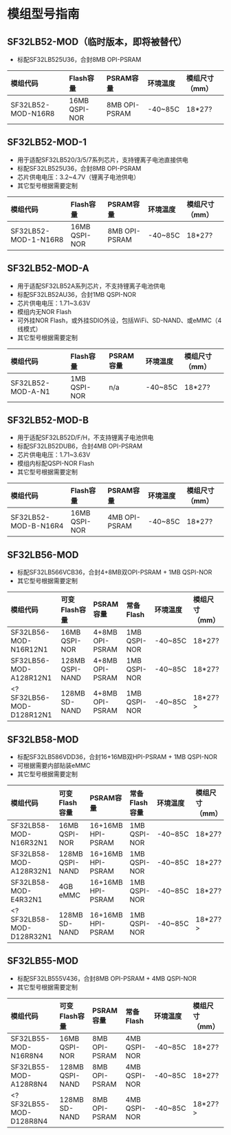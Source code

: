 # 模组型号指南

## SF32LB52-MOD（临时版本，即将被替代）

* 标配SF32LB525U36，合封8MB OPI-PSRAM

模组代码| Flash容量 | PSRAM容量 | 环境温度 | 模组尺寸（mm）
:- | :-|:-|:-|:-
SF32LB52-MOD-N16R8 | 16MB QSPI-NOR | 8MB OPI-PSRAM | -40~85C | 18*27?

## SF32LB52-MOD-1

* 用于适配SF32LB520/3/5/7系列芯片，支持锂离子电池直接供电
* 标配SF32LB525U36，合封8MB OPI-PSRAM
* 芯片供电电压：3.2~4.7V（锂离子电池供电）
* 其它型号根据需要定制

模组代码| Flash容量 | PSRAM容量 | 环境温度 | 模组尺寸（mm）
:- | :-|:-|:-|:-
SF32LB52-MOD-1-N16R8 | 16MB QSPI-NOR | 8MB OPI-PSRAM | -40~85C | 18*27?

## SF32LB52-MOD-A

* 用于适配SF32LB52A系列芯片，不支持锂离子电池供电
* 标配SF32LB52AU36，合封1MB QSPI-NOR
* 芯片供电电压：1.71~3.63V
* 模组内无NOR Flash
* 可外挂NOR Flash，或外挂SDIO外设，包括WiFi、SD-NAND、或eMMC（4线模式）
* 其它型号根据需要定制

模组代码| Flash容量 | PSRAM容量 | 环境温度 | 模组尺寸（mm）
:- | :-|:-|:-|:-
SF32LB52-MOD-A-N1 | 1MB QSPI-NOR | n/a | -40~85C | 18*27?

## SF32LB52-MOD-B

* 用于适配SF32LB52D/F/H，不支持锂离子电池供电
* 标配SF32LB52DUB6，合封4MB OPI-PSRAM
* 芯片供电电压：1.71~3.63V
* 模组内标配QSPI-NOR Flash
* 其它型号根据需要定制

模组代码| Flash容量 | PSRAM容量 | 环境温度 | 模组尺寸（mm）
:- | :-|:-|:-|:-
SF32LB52-MOD-B-N16R4 | 16MB QSPI-NOR | 4MB OPI-PSRAM | -40~85C | 18*27?


## SF32LB56-MOD

* 标配SF32LB566VCB36，合封4+8MB双OPI-PSRAM + 1MB QSPI-NOR
* 其它型号根据需要定制

模组代码| 可变Flash容量 | PSRAM容量 | 常备Flash | 环境温度 | 模组尺寸（mm）
:-| :-|:-|:-|:-|:-
SF32LB56-MOD-N16R12N1 | 16MB QSPI-NOR | 4+8MB OPI-PSRAM | 1MB QSPI-NOR | -40~85C | 18*27?
SF32LB56-MOD-A128R12N1 | 128MB QSPI-NAND | 4+8MB OPI-PSRAM | 1MB QSPI-NOR | -40~85C | 18*27?
<? SF32LB56-MOD-D128R12N1 | 128MB SD-NAND | 4+8MB OPI-PSRAM | 1MB QSPI-NOR |  -40~85C | 18*27?>

## SF32LB58-MOD

* 标配SF32LB586VDD36，合封16+16MB双HPI-PSRAM + 1MB QSPI-NOR
* 可根据需要内部贴装eMMC
* 其它型号根据需要定制

模组代码| 可变Flash容量 | PSRAM容量 | 常备Flash容量 | 环境温度 | 模组尺寸（mm）
:-| :-|:-|:-|:-|:-
SF32LB58-MOD-N16R32N1 | 16MB QSPI-NOR | 16+16MB HPI-PSRAM | 1MB QSPI-NOR | -40~85C | 18*27?
SF32LB58-MOD-A128R32N1 | 128MB QSPI-NAND | 16+16MB HPI-PSRAM | 1MB QSPI-NOR | -40~85C | 18*27?
SF32LB58-MOD-E4R32N1 | 4GB eMMC | 16+16MB HPI-PSRAM | 1MB QSPI-NOR | -40~85C | 18*27?
<? SF32LB58-MOD-D128R32N1 | 128MB SD-NAND | 16+16MB HPI-PSRAM | 1MB QSPI-NOR |  -40~85C | 18*27?>


## SF32LB55-MOD

* 标配SF32LB555V436，合封8MB OPI-PSRAM + 4MB QSPI-NOR
* 其它型号根据需要定制

模组代码| 可变Flash容量 | PSRAM容量 | 常备Flash | 环境温度 | 模组尺寸（mm）
:-| :-|:-|:-|:-|:-
SF32LB55-MOD-N16R8N4 | 16MB QSPI-NOR | 8MB OPI-PSRAM | 4MB QSPI-NOR | -40~85C | 18*27?
SF32LB55-MOD-A128R8N4 | 128MB QSPI-NAND | 8MB OPI-PSRAM | 4MB QSPI-NOR | -40~85C | 18*27?
<? SF32LB55-MOD-D128R8N4 | 128MB SD-NAND | 8MB OPI-PSRAM | 4MB QSPI-NOR |  -40~85C | 18*27?>
